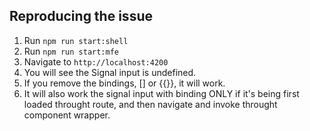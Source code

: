 ## Reproducing the issue

1. Run `npm run start:shell`
2. Run `npm run start:mfe`
3. Navigate to `http://localhost:4200`
4. You will see the Signal input is undefined.
5. If you remove the bindings, [] or {{}}, it will work.
6. It will also work the signal input with binding ONLY if it's being first loaded throught route, and then navigate and invoke throught component wrapper.
